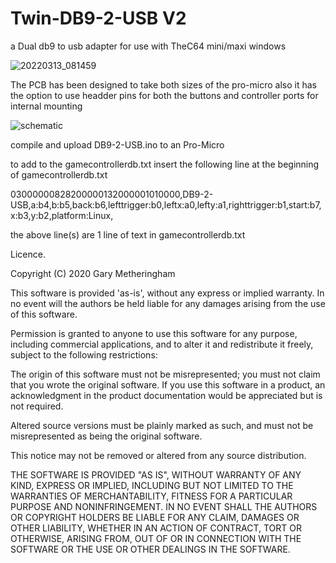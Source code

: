# Twin-DB9-2-USB V2
a Dual db9 to usb adapter for use with TheC64 mini/maxi windows

![20220313_081459](https://user-images.githubusercontent.com/19254619/158051422-097b6ce6-38e3-4139-a87c-73822b325872.png)

The PCB has been designed to take both sizes of the pro-micro
also it has the option to use headder pins for both the buttons and controller ports for internal mounting


![schematic](https://user-images.githubusercontent.com/19254619/158052366-19a4ea35-cc3a-40ce-b49b-30a39137252d.png)

compile and upload DB9-2-USB.ino to an Pro-Micro

to add to the gamecontrollerdb.txt insert the following line at the beginning of gamecontrollerdb.txt

03000000828200000132000001010000,DB9-2-USB,a:b4,b:b5,back:b6,lefttrigger:b0,leftx:a0,lefty:a1,righttrigger:b1,start:b7,x:b3,y:b2,platform:Linux,

the above line(s) are 1 line of text in gamecontrollerdb.txt


Licence.

Copyright (C) 2020 Gary Metheringham

This software is provided 'as-is', without any express or implied warranty. In no event will the authors be held liable for any damages arising from the use of this software.

Permission is granted to anyone to use this software for any purpose, including commercial applications, and to alter it and redistribute it freely, subject to the following restrictions:

The origin of this software must not be misrepresented; you must not claim that you wrote the original software. If you use this software in a product, an acknowledgment in the product documentation would be appreciated but is not required.

Altered source versions must be plainly marked as such, and must not be misrepresented as being the original software.

This notice may not be removed or altered from any source distribution.

THE SOFTWARE IS PROVIDED "AS IS", WITHOUT WARRANTY OF ANY KIND, EXPRESS OR IMPLIED, INCLUDING BUT NOT LIMITED TO THE WARRANTIES OF MERCHANTABILITY, FITNESS FOR A PARTICULAR PURPOSE AND NONINFRINGEMENT. IN NO EVENT SHALL THE AUTHORS OR COPYRIGHT HOLDERS BE LIABLE FOR ANY CLAIM, DAMAGES OR OTHER LIABILITY, WHETHER IN AN ACTION OF CONTRACT, TORT OR OTHERWISE, ARISING FROM, OUT OF OR IN CONNECTION WITH THE SOFTWARE OR THE USE OR OTHER DEALINGS IN THE SOFTWARE.
